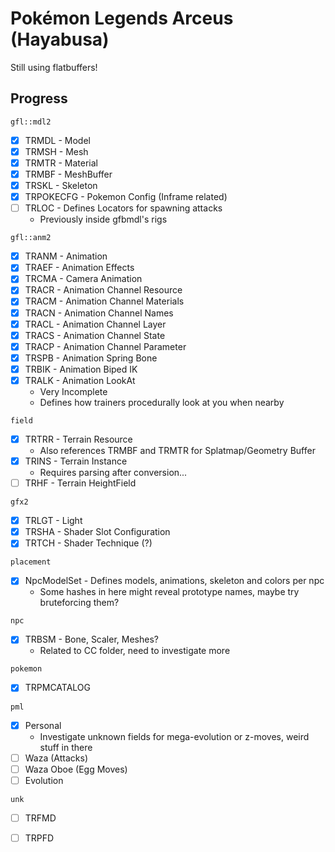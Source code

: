 # Pokémon Legends Arceus (Hayabusa)
Still using flatbuffers!

## Progress
`gfl::mdl2`
- [x] TRMDL - Model
- [x] TRMSH - Mesh
- [x] TRMTR - Material
- [x] TRMBF - MeshBuffer
- [x] TRSKL - Skeleton
- [x] TRPOKECFG - Pokemon Config (Inframe related)
- [ ] TRLOC - Defines Locators for spawning attacks
    - Previously inside gfbmdl's rigs

`gfl::anm2`
- [x] TRANM - Animation
- [x] TRAEF - Animation Effects
- [x] TRCMA - Camera Animation
- [X] TRACR - Animation Channel Resource
- [x] TRACM - Animation Channel Materials
- [x] TRACN - Animation Channel Names
- [x] TRACL - Animation Channel Layer
- [x] TRACS - Animation Channel State
- [x] TRACP - Animation Channel Parameter
- [x] TRSPB - Animation Spring Bone
- [x] TRBIK - Animation Biped IK
- [x] TRALK - Animation LookAt
    - Very Incomplete
    - Defines how trainers procedurally look at you when nearby

`field`
- [x] TRTRR - Terrain Resource
    - Also references TRMBF and TRMTR for Splatmap/Geometry Buffer 
- [x] TRINS - Terrain Instance
    - Requires parsing after conversion...
- [ ] TRHF - Terrain HeightField

`gfx2`
- [x] TRLGT - Light
- [x] TRSHA - Shader Slot Configuration
- [x] TRTCH - Shader Technique (?)

`placement`
- [x] NpcModelSet - Defines models, animations, skeleton and colors per npc
    - Some hashes in here might reveal prototype names, maybe try bruteforcing them?

`npc`
- [x] TRBSM - Bone, Scaler, Meshes? 
    - Related to CC folder, need to investigate more

`pokemon`
- [x] TRPMCATALOG

`pml`
- [x] Personal
    - Investigate unknown fields for mega-evolution or z-moves, weird stuff in there
- [ ] Waza (Attacks)
- [ ] Waza Oboe (Egg Moves)
- [ ] Evolution

`unk`
- [ ] TRFMD
- [ ] TRPFD

